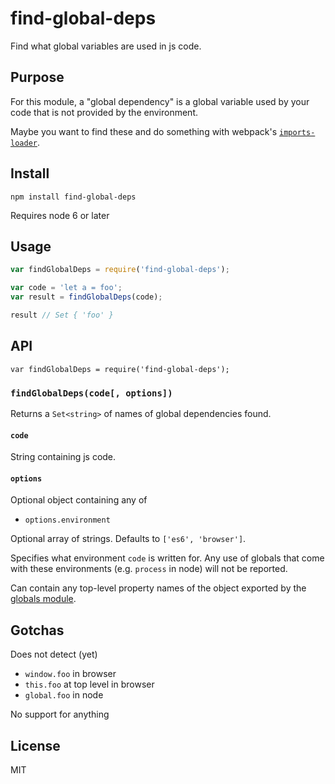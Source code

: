 # find-global-deps

Find what global variables are used in js code.

## Purpose

For this module, a "global dependency" is a global variable used by your code that is not provided by the environment.

Maybe you want to find these and do something with webpack's [`imports-loader`](https://github.com/webpack/imports-loader).

## Install

`npm install find-global-deps`

Requires node 6 or later

## Usage

```js
var findGlobalDeps = require('find-global-deps');

var code = 'let a = foo';
var result = findGlobalDeps(code);

result // Set { 'foo' }
```

## API

`var findGlobalDeps = require('find-global-deps');`

### `findGlobalDeps(code[, options])`

Returns a `Set<string>` of names of global dependencies found.

#### `code`

String containing js code.

#### `options`

Optional object containing any of

- `options.environment`

Optional array of strings. Defaults to `['es6', 'browser']`.

Specifies what environment `code` is written for. Any use of globals that come with these environments (e.g. `process` in node) will not be reported.

Can contain any top-level property names of the object exported by the [globals module](https://github.com/sindresorhus/globals).

## Gotchas

Does not detect (yet)

- `window.foo` in browser
- `this.foo` at top level in browser
- `global.foo` in node

No support for anything

## License

MIT
